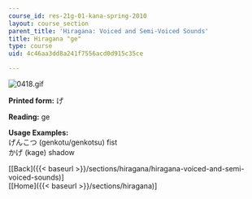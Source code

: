 ```yaml
---
course_id: res-21g-01-kana-spring-2010
layout: course_section
parent_title: 'Hiragana: Voiced and Semi-Voiced Sounds'
title: Hiragana "ge"
type: course
uid: 4c46aa3dd8a241f7556acd0d915c35ce

---
```


![0418.gif](/coursemedia/res-21g-01-kana-spring-2010/8a666b6d81951839c6832f9f2dbaec61_0418.gif)

**Printed form:** げ

**Reading:** ge

**Usage Examples:**  
げんこつ (genkotu/genkotsu) fist  
かげ (kage) shadow

  
\[[Back]({{< baseurl >}}/sections/hiragana/hiragana-voiced-and-semi-voiced-sounds)\]  
\[[Home]({{< baseurl >}}/sections/hiragana)\]